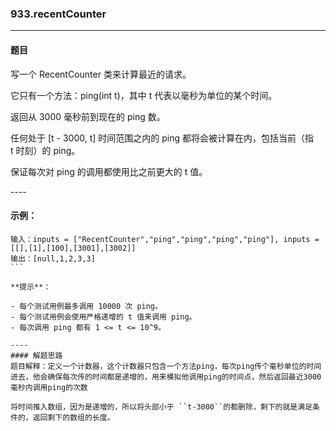 ### 933.recentCounter
----
#### 题目
写一个 RecentCounter 类来计算最近的请求。

它只有一个方法：ping(int t)，其中 t 代表以毫秒为单位的某个时间。

返回从 3000 毫秒前到现在的 ping 数。

任何处于 [t - 3000, t] 时间范围之内的 ping 都将会被计算在内，包括当前（指 t 时刻）的 ping。

保证每次对 ping 的调用都使用比之前更大的 t 值。

---- 

#### 示例：

```
输入：inputs = ["RecentCounter","ping","ping","ping","ping"], inputs = [[],[1],[100],[3001],[3002]]
输出：[null,1,2,3,3]
``` 

**提示**：

- 每个测试用例最多调用 10000 次 ping。
- 每个测试用例会使用严格递增的 t 值来调用 ping。
- 每次调用 ping 都有 1 <= t <= 10^9。

----
#### 解题思路
题目解释：定义一个计数器，这个计数器只包含一个方法ping，每次ping传个毫秒单位的时间进去，他会确保每次传的时间都是递增的，用来模拟他调用ping的时间点，然后返回最近3000毫秒内调用ping的次数

将时间推入数组，因为是递增的，所以将头部小于 ``t-3000``的都删除，剩下的就是满足条件的，返回剩下的数组的长度。
